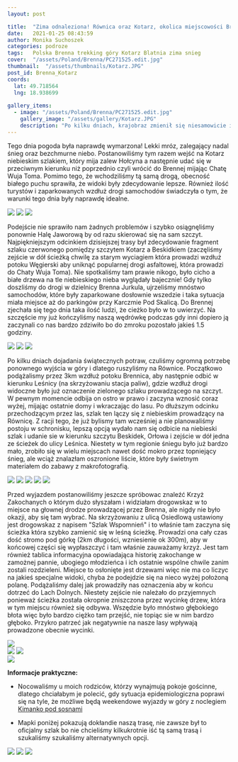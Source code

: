 ```yaml
---
layout: post

title:  "Zima odnaleziona! Równica oraz Kotarz, okolica miejscowości Brenna"
date:   2021-01-25 08:43:59
author: Monika Suchoszek
categories: podroze
tags:	Polska Brenna trekking góry Kotarz Blatnia zima snieg
cover:  "/assets/Poland/Brenna/PC271525.edit.jpg"
thumbnail:  "/assets/thumbnails/Kotarz.JPG"
post_id: Brenna_Kotarz
coords:
  lat: 49.718564
  lng: 18.938699
  
gallery_items:
  - image: "/assets/Poland/Brenna/PC271525.edit.jpg"
    gallery_image: "/assets/gallery/Kotarz.JPG"
    description: "Po kilku dniach, krajobraz zmienił się niesamowicie i czuliśmy się jak w środku prawdziwej zimy, droga na Kotarz, Brenna"
---
```


Tego dnia pogoda była naprawdę wymarzona! Lekki mróz, zalegający nadal śnieg oraz bezchmurne niebo. Postanowiliśmy
tym razem wejść na Kotarz niebieskim szlakiem, który mija zalew Hołcyna a następnie udać się w przeciwnym kierunku niż 
poprzednio czyli wrócić do Brennej mijając Chatę Wuja Toma. Pomimo tego, że wchodziliśmy tą samą drogą, obecność białego 
puchu sprawiła, że widoki były zdecydowanie lepsze. Również ilość turystów i zaparkowanych wzdłuż drogi samochodów 
świadczyła o tym, że warunki tego dnia były naprawdę idealne. 

<img src="/assets/Poland/Brenna/PC271503.edit.jpg" />
<img src="/assets/Poland/Brenna/PC271507.edit.jpg" />
<img src="/assets/Poland/Brenna/PC271520.edit.jpg" />

Podejście nie sprawiło nam żadnych problemów i szybko osiągnęliśmy ponownie Halę Jaworową by od razu skierować się na sam szczyt.
Najpiękniejszym odcinkiem dzisiejszej trasy był zdecydowanie fragment szlaku czerwonego pomiędzy szczytem Kotarz a Beskidkiem 
(zaczęliśmy zejście w dół ścieżką chwilę za starym wyciagiem która prowadzi wzdłuż potoku Węgierski aby uniknąć popularnej drogi 
asfaltowej, która prowadzi do Chaty Wuja Toma). Nie spotkaliśmy tam prawie nikogo, było cicho a białe drzewa na tle niebieskiego 
nieba wyglądały bajecznie! Gdy tylko doszliśmy do drogi w dzielnicy Brenna Jurkula, ujrzeliśmy mnóstwo samochodów, które były 
zaparkowane dosłownie wszedzie i taka sytuacja miała miejsce aż do parkingów przy Karczmie Pod Skalicą. Do Brennej zjechała 
się tego dnia taka ilość ludzi, że cieżko było w to uwierzyć. Na szczęście my już kończyliśmy naszą wędrówkę podczas gdy inni dopiero 
ją zaczynali co nas bardzo zdziwiło bo do zmroku pozostało jakieś 1.5 godziny.

<img src="/assets/Poland/Brenna/PC271524.edit.jpg" />
<img src="/assets/Poland/Brenna/PC271525.edit.jpg" />  
<img src="/assets/Poland/Brenna/PC271536.edit.jpg" />

Po kilku dniach dojadania świątecznych potraw, czuliśmy ogromną potrzebę ponownego wyjścia w góry i dlatego ruszyliśmy na Równice.
Początkowo podążalismy przez 3km wzdłuż potoku Brennica, aby następnie odbić w kierunku Leśnicy (na skrzyżowaniu stacja paliw), gdzie
wzdłuż drogi widoczne było już oznaczenie zielonego szlaku prowadzącego na szczyt. W pewnym momencie odbija on ostro w prawo i
zaczyna wznosić coraz wyżej, mijając ostatnie domy i wkraczając do lasu. Po dłuższym odcinku przechodzącym przez las, szlak
ten lączy się z niebieskim prowadzący na Równicę. Z racji tego, że już bylismy tam wcześniej a nie planowaliśmy postoju w 
schronisku, lepszą opcją wydało nam się odbicie na niebieski szlak i udanie sie w kierunku szczytu Beskidek, Orłowa i zejście 
w dół jedna ze ścieżek do ulicy Leśnica. Niestety w tym regionie śniegu było już bardzo mało, zrobiło się w wielu miejscach nawet dość
mokro przez topniejący śnieg, ale wciąż znalazłam oszronione liście, które były świetnym materiałem do zabawy z makrofotografią. 

<img src="/assets/Poland/Brenna/P1011550.edit.jpg" />
<img src="/assets/Poland/Brenna/P1011555.edit.jpg" />
<img src="/assets/Poland/Brenna/P1011557.edit.jpg" />
<img src="/assets/Poland/Brenna/P1011567.edit.jpg" />
<img src="/assets/Poland/Brenna/P1011570.edit.jpg" />

Przed wyjazdem postanowiliśmy jeszcze spróbowac znaleźć Krzyż Zakochanych o którym dużo słyszałam i widziałam drogowskaz
w to miejsce na głownej drodze prowadzącej przez Brenna, ale nigdy nie było okazji, aby się tam wybrać. Na skrzyżowaniu z 
ulicą Osiedlową ustawiony jest drogowskaz z napisem "Szlak Wspomnień" i to właśnie tam zaczyna się ścieżka która szybko 
zamienić się w leśną ścieżkę. Prowadzi ona cały czas dość stromo pod górkę (2km długości, wzniesienie ok 300m), aby w 
końcowej części się wypłaszczyć i tam właśnie zauważamy krzyż. Jest tam również tablica informacyjna opowiadająca historię 
zakochange w zamożnej pannie, ubogiego młodzieńca i ich ostatnie wspólne chwile zanim zostali rozdzieleni. Miejsce to
osłonięte jest drzewami więc nie ma co liczyc na jakieś specjalne widoki, chyba że podejdzie się na nieco wyżej położoną 
polanę. Podążaliśmy dalej jak prowadziły nas oznaczenia aby w końcu dotrzeć do Lach Dolnych. Niestety zejście nie należało 
do przyjemnych ponieważ ścieżka została okropnie zniszczona przez wycinkę drzew, która w tym miejscu również się odbywa.
Wszędzie było mnóstwo głębokiego błota więc było bardzo ciężko tam przejść, nie topiąc sie w nim bardzo głęboko. Przykro 
patrzeć jak negatywnie na nasze lasy wpływają prowadzone obecnie wycinki. 

<img src="/assets/Poland/Brenna/P1021592.edit.jpg" />

<div class="row">
  <img src="/assets/Poland/Brenna/P1021593.edit.jpg" class="column-50" />
  <img src="/assets/Poland/Brenna/P1021594.edit.jpg" class="column-50" />
</div>

<img src="/assets/Poland/Brenna/P1021600.edit.jpg" />


__Informacje praktyczne:__

  * Nocowaliśmy u moich rodziców, którzy wynajmują pokoje gościnne, dlatego chciałabym je polecić, gdy sytuacja epidemiologiczna 
  poprawi się na tyle, że możliwe będą weekendowe wyjazdy w góry z noclegiem [Kimanko pod sosnami](https://kimanko-pod-sosnami.eu/galeria/)
 
  
  * Mapki poniżej pokazują dokłandie naszą trasę, nie zawsze był to oficjalny szlak bo nie chcieliśmy kilkukrotnie iść tą samą trasą i 
  szukaliśmy szukaliśmy alternatywnych opcji.
  <img src="/assets/Poland/Brenna/Kotarz-Hata Wuja Toma.png" />
  <img src="/assets/Poland/Brenna/Rownica.png" />
  <img src="/assets/Poland/Brenna/Krzyz_zakochanych.png" />
  
  
  

